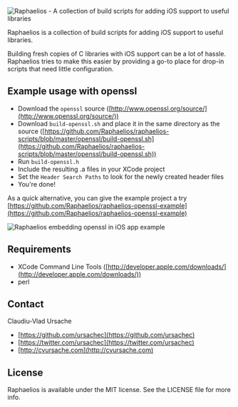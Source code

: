 

![Raphaelios - A collection of build scripts for adding iOS support to useful libraries](http://f.cl.ly/items/1B2i0e0h062M32100r3X/raphaelios_github_header.png)

Raphaelios is a collection of build scripts for adding iOS support to useful libraries.

Building fresh copies of C libraries with iOS support can be a lot of hassle. Raphaelios tries to make this easier by providing a go-to place for drop-in scripts that need little configuration.

## Example usage with openssl

- Download the ```openssl``` source ([http://www.openssl.org/source/](http://www.openssl.org/source/))
- Download ```build-openssl.sh``` and place it in the same directory as the source ([https://github.com/Raphaelios/raphaelios-scripts/blob/master/openssl/build-openssl.sh](https://github.com/Raphaelios/raphaelios-scripts/blob/master/openssl/build-openssl.sh))
- Run ```build-openssl.h```
- Include the resulting .a files in your XCode project
- Set the ```Header Search Paths``` to look for the newly created header files
- You're done!

As a quick alternative, you can give the example project a try [https://github.com/Raphaelios/raphaelios-openssl-example](https://github.com/Raphaelios/raphaelios-openssl-example) 

![Raphaelios embedding openssl in iOS app example](http://f.cl.ly/items/3D2t0x1Y1Y0D142G3c0a/raphaelios_openssl_example_xcode.png)


## Requirements

- XCode Command Line Tools ([http://developer.apple.com/downloads/](http://developer.apple.com/downloads/))
- perl

## Contact

Claudiu-Vlad Ursache

- [https://github.com/ursachec](https://github.com/ursachec)
- [https://twitter.com/ursachec](https://twitter.com/ursachec)
- [http://cvursache.com](http://cvursache.com)

## License

Raphaelios is available under the MIT license. See the LICENSE file for more info. 
